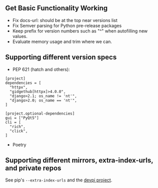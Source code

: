 ## Get Basic Functionality Working

- Fix docs-url: should be at the top near versions list
- Fix Semver parsing for Python pre-release packages
- Keep prefix for version numbers such as "^" when autofilling new values.
- Evaluate memory usage and trim where we can.

## Supporting different version specs

- PEP 621 (hatch and others):
```
[project]
dependencies = [
  "httpx",
  "gidgethub[httpx]>4.0.0",
  "django>2.1; os_name != 'nt'",
  "django>2.0; os_name == 'nt'",
]

[project.optional-dependencies]
gui = ["PyQt5"]
cli = [
  "rich",
  "click",
]
```

- Poetry

## Supporting different mirrors, extra-index-urls, and private repos

See pip's `--extra-index-urls` and the [devpi project](https://pypi.org/project/devpi/).
